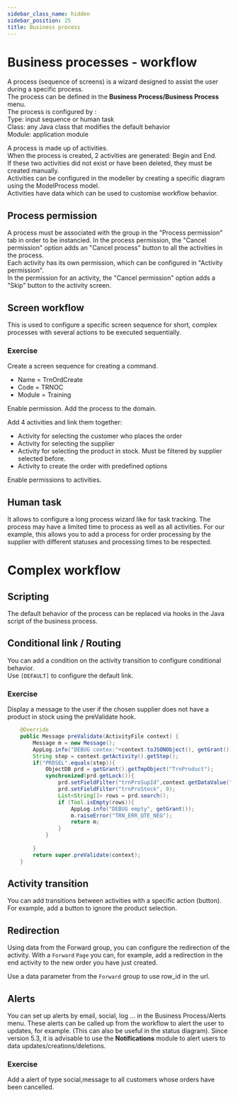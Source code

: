 ```yaml
---
sidebar_class_name: hidden
sidebar_position: 25
title: Business process
---
```


Business processes - workflow
====================

A process (sequence of screens) is a wizard designed to assist the user during a specific process.   
The process can be defined in the **Business Process/Business Process** menu.  
The process is configured by :  
    Type: input sequence or human task  
    Class: any Java class that modifies the default behavior  
    Module: application module  

A process is made up of activities.  
When the process is created, 2 activities are generated: Begin and End.  
If these two activities did not exist or have been deleted, they must be created manually.  
Activities can be configured in the modeller by creating a specific diagram using the ModelProcess model.  
Activities have data which can be used to customise workflow behavior.  
## Process permission
A process must be associated with the group in the "Process permission" tab in order to be instancied.
In the process permission, the "Cancel permission" option adds an "Cancel process" button to all the activities in the process.   
Each activity has its own permission, which can be configured in "Activity permission".  
In the permission for an activity, the "Cancel permission" option adds a "Skip" button to the activity screen.  


## Screen workflow
This is used to configure a specific screen sequence for short, complex processes with several actions to be executed sequentially.  
### Exercise
Create a screen sequence for creating a command.
* Name = TrnOrdCreate
* Code = TRNOC
* Module = Training

Enable permission.
Add the process to the domain.

Add 4 activities and link them together:
* Activity for selecting the customer who places the order
* Activity for selecting the supplier
* Activity for selecting the product in stock. Must be filtered by supplier selected before.
* Activity to create the order with predefined options

Enable permissions to activities.

## Human task
It allows to configure a long process wizard like for task tracking. The process may have a limited time to process as well as all activities. For our example, this allows you to add a process for order processing by the supplier with different statuses and processing times to be respected.


# Complex workflow

## Scripting
The default behavior of the process can be replaced via hooks in the Java script of the business process.

## Conditional link / Routing
You can add a condition on the activity transition to configure conditional behavior.  
Use `[DEFAULT]` to configure the default link.  

### Exercise
Display a message to the user if the chosen supplier does not have a product in stock using the preValidate hook.  
```java
	@Override
	public Message preValidate(ActivityFile context) {
		Message m = new Message();
		AppLog.info("DEBUG contex:"+context.toJSONObject(), getGrant());
		String step = context.getActivity().getStep();
		if("PRDSEL".equals(step)){
			ObjectDB prd = getGrant().getTmpObject("TrnProduct");
			synchronized(prd.getLock()){
				prd.setFieldFilter("trnProSupId",context.getDataValue("Field", "row_id"));
				prd.setFieldFilter("trnProStock", 0);
				List<String[]> rows = prd.search();
				if (Tool.isEmpty(rows)){
					AppLog.info("DEBUG empty", getGrant());
					m.raiseError("TRN_ERR_QTE_NEG");
					return m; 
				}
			} 
			
		}
		return super.preValidate(context);
	}
```

## Activity transition
You can add transitions between activities with a specific action (button).
For example, add a button to ignore the product selection.  

## Redirection
Using data from the Forward group, you can configure the redirection of the activity.
With a `Forward` `Page` you can, for example, add a redirection in the end activity to the new order you have just created.

Use a data parameter from the `Forward` group to use row_id in the url.

## Alerts
You can set up alerts by email, social, log ... in the Business Process/Alerts menu.
These alerts can be called up from the workflow to alert the user to updates, for example.
(This can also be useful in the status diagram).
Since version 5.3, it is advisable to use the **Notifications** module to alert users to data updates/creations/deletions.


### Exercise
Add a alert of type social,message to all customers whose orders have been cancelled.
